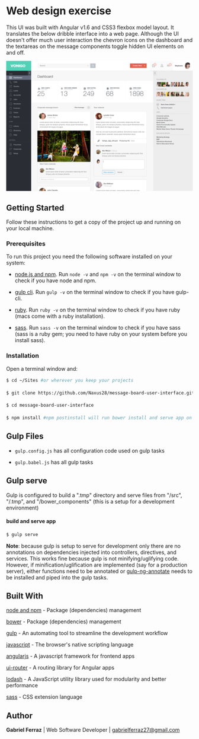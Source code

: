 # Web design exercise

This UI was built with Angular v1.6 and CSS3 flexbox model layout. It translates the below dribble interface into a web page. Although the UI doesn't offer much user interaction the chevron icons on the dashboard and the textareas on the message components toggle hidden UI elements on and off.

![alt text](src/assets/img/original-comp/dribble.png "Dribble")

## Getting Started

Follow these instructions to get a copy of the project up and running on your local machine.

### Prerequisites

To run this project you need the following software installed on your system:

* [node.js and npm](https://nodejs.org/en/). Run `node -v` and `npm -v` on the terminal window to check if you have node and npm.

* [gulp cli](https://github.com/gulpjs/gulp/blob/master/docs/getting-started.md). Run `gulp -v` on the terminal window to check if you have gulp-cli.

* [ruby](https://www.ruby-lang.org/en/downloads/). Run `ruby -v` on the terminal window to check if you have ruby (macs come with a ruby installation).

* [sass](http://sass-lang.com/install). Run `sass -v` on the terminal window to check if you have sass (sass is a ruby gem; you need to have ruby on your system before you install sass).


### Installation

Open a terminal window and:

```bash
$ cd ~/Sites #or wherever you keep your projects

$ git clone https://github.com/Naxus28/message-board-user-interface.git

$ cd message-board-user-interface

$ npm install #npm postinstall will run bower install and serve app on port 3000 (http://localhost:3000)
```

## Gulp Files

* `gulp.config.js` has all configuration code used on gulp tasks

* `gulp.babel.js` has all gulp tasks 


## Gulp serve

Gulp is configured to build a ".tmp" directory and serve files from "/src", "/.tmp", and "/bower_components" (this is a setup for a development environment)

#### build and serve app
```bash
$ gulp serve
```

__Note__: because gulp is setup to serve for development only there are no annotations on dependencies injected into controllers, directives, and services. This works fine because gulp is not minifying/uglifying code. However, if minification/uglification are implemented (say for a production server), either functions need to be annotated or [gulp-ng-annotate](https://www.npmjs.com/package/gulp-ng-annotate) needs to be installed and piped into the gulp tasks.

## Built With

[node and npm](https://nodejs.org/en/) - Package (dependencies) management

[bower](https://bower.io/) - Package (dependencies) management

[gulp](http://gulpjs.com/) - An automating tool to streamline the development workflow

[javascript](https://developer.mozilla.org/en-US/docs/Web/JavaScript) - The browser's native scripting language

[angularjs](https://angularjs.org/) - A javascript framework for frontend apps

[ui-router](https://github.com/angular-ui/ui-router) - A routing library for Angular apps

[lodash](https://lodash.com/) - A JavaScript utility library used for modularity and better performance

[sass](http://sass-lang.com/install) - CSS extension language


## Author

**Gabriel Ferraz** | Web Software Developer | gabrielferraz27@gmail.com
